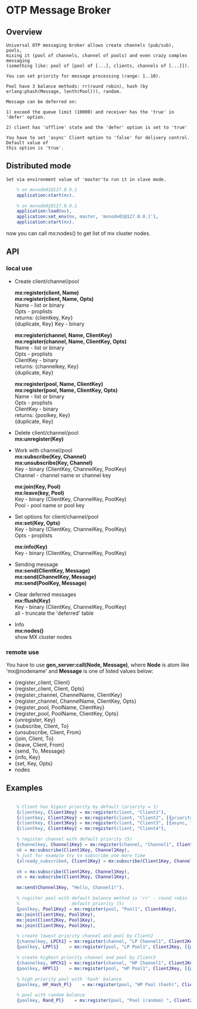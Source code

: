 # OTP Message Broker

## Overview
    Universal OTP messaging broker allows create channels (pub/sub), pools,
    mixing it (pool of channels, channel of pools) and even crazy complex messaging
    (something like: pool of [pool of [...], clients, channels of [...]]).

    You can set priority for message processing (range: 1..10).

    Pool have 3 balance methods: rr(round robin), hash (by erlang:phash(Message, lenth(Pool))), random.

    Message can be deferred on:

    1) exceed the queue limit (10000) and receiver has the 'true' in 'defer' option.

    2) client has 'offline' state and the 'defer' option is set to 'true'

    You have to set 'async' Client option to 'false' for delivery control. Default value of
    this option is 'true'.

## Distributed mode

    Set via environment value of 'master'to run it in slave mode.
```erlang
    % on mxnode01@127.0.0.1
    application:start(mx).
```
```erlang
    % on mxnode02@127.0.0.1
    application:load(mx),
    application:set_env(mx, master, 'mxnode01@127.0.0.1'),
    application:start(mx).
```

now you can call mx:nodes() to get list of mx cluster nodes.

## API

### local use

* Create client/channel/pool

    **mx:register(client, Name)**  
    **mx:register(client, Name, Opts)**  
    Name - list or binary  
    Opts - proplists  
    returns: {clientkey, Key}  
                   {duplicate, Key}
            Key - binary

    **mx:register(channel, Name, ClientKey)**  
    **mx:register(channel, Name, ClientKey, Opts)**  
          Name - list or binary  
          Opts - proplists  
          ClientKey - binary  
          returns: {channelkey, Key}  
                   {duplicate, Key}

    **mx:register(pool, Name, ClientKey)**  
    **mx:register(pool, Name, ClientKey, Opts)**  
          Name - list or binary  
          Opts - proplists  
          ClientKey - binary  
          returns: {poolkey, Key}  
                   {duplicate, Key}  

* Delete client/channel/pool  
    **mx:unregister(Key)**

* Work with channel/pool  
    **mx:subscribe(Key, Channel)**  
    **mx:unsubscribe(Key, Channel)**  
          Key - binary (ClientKey, ChannelKey, PoolKey)  
          Channel - channel name or channel key

    **mx:join(Key, Pool)**  
    **mx:leave(key, Pool)**  
          Key - binary (ClientKey, ChannelKey, PoolKey)  
          Pool - pool name or pool key

* Set options for client/channel/pool  
    **mx:set(Key, Opts)**  
          Key - binary (ClientKey, ChannelKey, PoolKey)  
          Opts - proplists

    **mx:info(Key)**  
          Key - binary (ClientKey, ChannelKey, PoolKey)

* Sending message  
  **mx:send(ClientKey, Message)**  
  **mx:send(ChannelKey, Message)**  
  **mx:send(PoolKey, Message)**

* Clear deferred messages  
    **mx:flush(Key)**  
        Key - binary (ClientKey, ChannelKey, PoolKey)  
        all - truncate the 'deferred' table

* Info  
    **mx:nodes()**  
        show MX cluster nodes

### remote use

You have to use **gen_server:call(Node, Message)**, where
**Node** is atom like 'mx@nodename' and **Message** is one of listed values below:
- {register_client, Client}
- {register_client, Client, Opts}
- {register_channel, ChannelName, ClientKey}
- {register_channel, ChannelName, ClientKey, Opts}
- {register_pool, PoolName, ClientKey}
- {register_pool, PoolName, ClientKey, Opts}
- {unregister, Key}
- {subscribe, Client, To}
- {unsubscribe, Client, From}
- {join, Client, To}
- {leave, Client, From}
- {send, To, Message}
- {info, Key}
- {set, Key, Opts}
- nodes

## Examples

```erlang

    % Client has higest priority by default (priority = 1)
    {clientkey, Client1Key} = mx:register(client, "Client1"),
    {clientkey, Client2Key} = mx:register(client, "Client2", [{priority, 8}]),
    {clientkey, Client3Key} = mx:register(client, "Client3", [{async, false}, {defer, true}]),
    {clientkey, Client4Key} = mx:register(client, "Client4"),

    % register channel with default priority (5)
    {channelkey, Channel1Key} = mx:register(channel, "Channel1", Client4Key),
    ok = mx:subscribe(Client1Key, Channel1Key),
    % just for example try to subscribe one more time
    {already_subscribed, Client1Key} = mx:subscribe(Client1Key, Channel1Key),

    ok = mx:subscribe(Client2Key, Channel1Key),
    ok = mx:subscribe(Client3Key, Channel1Key),

    mx:send(Channel1Key, "Hello, Channel1!").

    % register pool with default balance method is 'rr' - round robin
    %                    default priority (5)
    {poolkey, Pool1Key} = mx:register(pool, "Pool1", Client4Key),
    mx:join(Client1Key, Pool1Key),
    mx:join(Client2Key, Pool1Key),
    mx:join(Client3Key, Pool1Key),

    % create lowest priority channel and pool by Client2
    {channelkey, LPCh1} = mx:register(channel, "LP Channel1", Client2Key, [{priority, 10}]),
    {poolkey, LPPl1}    = mx:register(pool, "LP Pool1", Client2Key, [{priority, 10}]),

    % create highest priority channel and pool by Client3
    {channelkey, HPCh1} = mx:register(channel, "HP Channel1", Client2Key, [{priority, 1}]),
    {poolkey, HPPl1}    = mx:register(pool, "HP Pool1", Client2Key, [{priority, 1}]),

    % high priority pool with 'hash' balance
    {poolkey, HP_Hash_Pl}    = mx:register(pool, "HP Pool (hash)", Client2Key, [{priority, 1}, {balance, hash}]),

    % pool with random balance
    {poolkey, Rand_Pl}    = mx:register(pool, "Pool (random) ", Client2Key, [balance, hash}]),

```

